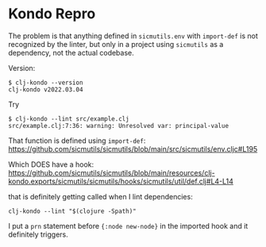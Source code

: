 # Kondo Repro

The problem is that anything defined in `sicmutils.env` with `import-def` is not recognized by the linter, but only in a project using `sicmutils` as a dependency, not the actual codebase.

Version:

```
$ clj-kondo --version
clj-kondo v2022.03.04
```

Try

```
$ clj-kondo --lint src/example.clj
src/example.clj:7:36: warning: Unresolved var: principal-value
```

That function is defined using `import-def`:
https://github.com/sicmutils/sicmutils/blob/main/src/sicmutils/env.cljc#L195

Which DOES have a hook: https://github.com/sicmutils/sicmutils/blob/main/resources/clj-kondo.exports/sicmutils/sicmutils/hooks/sicmutils/util/def.clj#L4-L14

that is definitely getting called when I lint dependencies:

```
clj-kondo --lint "$(clojure -Spath)"
```

I put a `prn` statement before `{:node new-node}` in the imported hook and it
definitely triggers.
